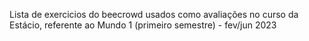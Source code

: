 Lista de exercicios do beecrowd usados como avaliações no curso da Estácio, referente ao Mundo 1 (primeiro semestre) - fev/jun 2023
